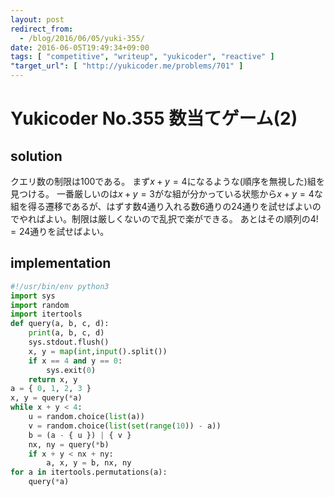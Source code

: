 ```yaml
---
layout: post
redirect_from:
  - /blog/2016/06/05/yuki-355/
date: 2016-06-05T19:49:34+09:00
tags: [ "competitive", "writeup", "yukicoder", "reactive" ]
"target_url": [ "http://yukicoder.me/problems/701" ]
---
```


# Yukicoder No.355 数当てゲーム(2)

## solution

クエリ数の制限は$100$である。
まず$x + y = 4$になるような(順序を無視した)組を見つける。
一番厳しいのは$x + y = 3$がな組が分かっている状態から$x + y = 4$な組を得る遷移であるが、はずす数$4$通り入れる数$6$通りの$24$通りを試せばよいのでやればよい。制限は厳しくないので乱択で楽ができる。
あとはその順列の$4! = 24$通りを試せばよい。

## implementation

``` python
#!/usr/bin/env python3
import sys
import random
import itertools
def query(a, b, c, d):
    print(a, b, c, d)
    sys.stdout.flush()
    x, y = map(int,input().split())
    if x == 4 and y == 0:
        sys.exit(0)
    return x, y
a = { 0, 1, 2, 3 }
x, y = query(*a)
while x + y < 4:
    u = random.choice(list(a))
    v = random.choice(list(set(range(10)) - a))
    b = (a - { u }) | { v }
    nx, ny = query(*b)
    if x + y < nx + ny:
        a, x, y = b, nx, ny
for a in itertools.permutations(a):
    query(*a)
```
